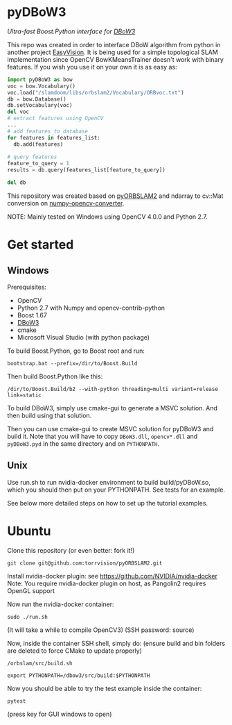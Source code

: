 # pyDBoW3
*Ultra-fast Boost.Python interface for [DBoW3](https://github.com/rmsalinas/DBow3.git)*

This repo was created in order to interface DBoW algorithm from python in another project [EasyVision](https://github.com/foxis/EasyVision.git). It is being used for a simple topological SLAM implementation since OpenCV BowKMeansTrainer doesn't work with binary features.
If you wish you use it on your own it is as easy as:

```python
import pyDBoW3 as bow
voc = bow.Vocabulary()
voc.load("/slamdoom/libs/orbslam2/Vocabulary/ORBvoc.txt")
db = bow.Database()
db.setVocabulary(voc)
del voc
# extract features using OpenCV
...
# add features to database
for features in features_list:
  db.add(features)
  
# query features
feature_to_query = 1
results = db.query(features_list[feature_to_query])

del db
```

This repository was created based on [pyORBSLAM2](https://github.com/raulmur/ORB_SLAM2.git) and ndarray to cv::Mat conversion on [numpy-opencv-converter](https://github.com/GarrickLin/numpy-opencv-converter.git).

NOTE: Mainly tested on Windows using OpenCV 4.0.0 and Python 2.7.

# Get started

## Windows

Prerequisites:
* OpenCV
* Python 2.7 with Numpy and opencv-contrib-python
* Boost 1.67
* [DBoW3](https://github.com/rmsalinas/DBow3.git)
* cmake
* Microsoft Visual Studio (with python package)

To build Boost.Python, go to Boost root and run:

`bootstrap.bat --prefix=/dir/to/Boost.Build`

Then build Boost.Python like this:

`/dir/to/Boost.Build/b2 --with-python threading=multi variant=release link=static`

To build DBoW3, simply use cmake-gui to generate a MSVC solution. And then build using that solution.

Then you can use cmake-gui to create MSVC solution for pyDBoW3 and build it. Note that you will have to copy `DBoW3.dll`, `opencv*.dll` and `pyDBoW3.pyd` in the same directory and on `PYTHONPATH`. 

## Unix
Use run.sh to run nvidia-docker environment to build build/pyDBoW.so, which you should then put on your PYTHONPATH.
See tests for an example.

See below more detailed steps on how to set up the tutorial examples.

# Ubuntu 

Clone this repository (or even better: fork it!)

`git clone git@github.com:torrvision/pyORBSLAM2.git`

Install nvidia-docker plugin: see https://github.com/NVIDIA/nvidia-docker
Note: You require nvidia-docker plugin on host, as Pangolin2 requires OpenGL support

Now run the nvidia-docker container:

`sudo ./run.sh`

(It will take a while to compile OpenCV3)
(SSH password: source)

Now, inside the container SSH shell, simply do:
(ensure build and bin folders are deleted to force CMake to update properly)

`/orbslam/src/build.sh`

`export PYTHONPATH=/dbow3/src/build:$PYTHONPATH`

Now you should be able to try the test example inside the container:

`pytest`

(press key for GUI windows to open)

